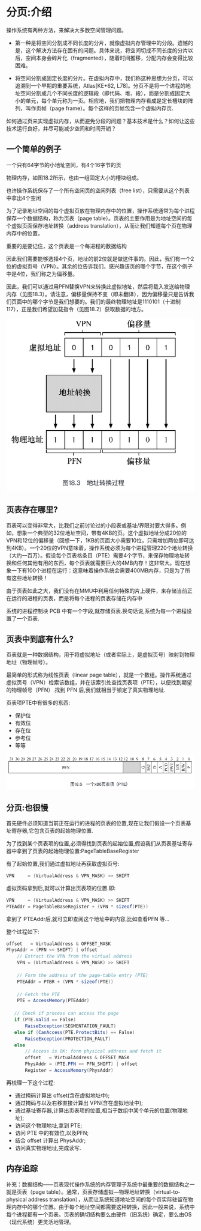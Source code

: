 # 分页:介绍

操作系统有两种方法，来解决大多数空间管理问题。
- 第一种是将空间分割成不同长度的分片，就像虚拟内存管理中的分段。遗憾的是，这个解决方法存在固有的问题。具体来说，将空间切成不同长度的分片以后，空间本身会碎片化（fragmented），随着时间推移，分配内存会变得比较困难。

- 将空间分割成固定长度的分片。在虚拟内存中，我们称这种思想为分页，可以追溯到一个早期的重要系统，Atlas[KE+62, L78]。分页不是将一个进程的地址空间分割成几个不同长度的逻辑段（即代码、堆、段），而是分割成固定大小的单元，每个单元称为一页。相应地，我们把物理内存看成是定长槽块的阵列，叫作页帧（page frame）。每个这样的页帧包含一个虚拟内存页.

如何通过页来实现虚拟内存，从而避免分段的问题？基本技术是什么？如何让这些技术运行良好，并尽可能减少空间和时间开销？

## 一个简单的例子

一个只有64字节的小地址空间，有4个16字节的页

物理内存，如图18.2所示，也由一组固定大小的槽块组成。

也许操作系统保存了一个所有空闲页的空闲列表（free list），只需要从这个列表中拿出4个空闲

为了记录地址空间的每个虚拟页放在物理内存中的位置，操作系统通常为每个进程保存一个数据结构，称为页表（page table）。页表的主要作用是为地址空间的每个虚拟页面保存地址转换（address translation），从而让我们知道每个页在物理内存中的位置。

重要的是要记住，这个页表是一个每进程的数据结构

因此我们需要能够选择4个页，地址的前2位就是做这件事的。因此，我们有一个2位的虚拟页号（VPN）。其余的位告诉我们，感兴趣该页的哪个字节，在这个例子中是4位，我们称之为偏移量。

因此，我们可以通过用PFN替换VPN来转换此虚拟地址，然后将载入发送给物理内存（见图18.3）。请注意，偏移量保持不变（即未翻译），因为偏移量只是告诉我们页面中的哪个字节是我们想要的。我们的最终物理地址是1110101（十进制117），正是我们希望加载指令（见图18.2）获取数据的地方。

![Alt text](image.png)

## 页表存在哪里?

页表可以变得非常大，比我们之前讨论过的小段表或基址/界限对要大得多。例如，想象一个典型的32位地址空间，带有4KB的页。这个虚拟地址分成20位的VPN和12位的偏移量（回想一下，1KB的页面大小需要10位，只需增加两位即可达到4KB）。一个20位的VPN意味着，操作系统必须为每个进程管理220个地址转换（大约一百万）。假设每个页表格条目（PTE）需要4个字节，来保存物理地址转换和任何其他有用的东西，每个页表就需要巨大的4MB内存！这非常大。现在想象一下有100个进程在运行：这意味着操作系统会需要400MB内存，只是为了所有这些地址转换！

由于页表如此之大，我们没有在MMU中利用任何特殊的片上硬件，来存储当前正在运行的进程的页表，而是将每个进程的页表存储在内存中

系统的进程控制块 PCB 中有一个字段,就存储页表.换句话说,系统为每一个进程设置了一个页表.

## 页表中到底有什么?

页表就是一种数据结构，用于将虚拟地址（或者实际上，是虚拟页号）映射到物理地址（物理帧号）。

最简单的形式称为线性页表（linear page table），就是一个数组。操作系统通过虚拟页号（VPN）检索该数组，并在该索引处查找页表项（PTE），以便找到期望的物理帧号（PFN）.找到 PFN 后,我们就相当于锁定了真实物理地址.


页表项PTE中有很多的东西:
- 保护位
- 有效位
- 存在位
- 参考位
- 等等

![Alt text](image-1.png)


## 分页:也很慢

首先硬件必须知道当前正在运行的进程的页表的位置,现在让我们假设一个页表基址寄存器,它包含页表的起始物理位置.

为了找到某个页表项的位置,必须得找到页表的起始位置,假设我们从页表基址寄存器中拿到了页表的起始物理位置:PageTableBaseRegister

有了起始位置,我们通过虚拟地址再获取虚拟页号:
```Java
VPN     = (VirtualAddress & VPN_MASK) >> SHIFT
```

虚拟页码拿到后,就可以计算出页表项的位置.即:

```Java
VPN     = (VirtualAddress & VPN_MASK) >> SHIFT
PTEAddr = PageTableBaseRegister + (VPN * sizeof(PTE))
```

拿到了 PTEAddr后,就可立即查阅这个地址中的内容,比如查看PFN 等...


整个过程如下:
```Java
offset   = VirtualAddress & OFFSET_MASK
PhysAddr = (PFN << SHIFT) | offset
    // Extract the VPN from the virtual address
    VPN = (VirtualAddress & VPN_MASK) >> SHIFT

    // Form the address of the page-table entry (PTE)
    PTEAddr = PTBR + (VPN * sizeof(PTE))

    // Fetch the PTE
    PTE = AccessMemory(PTEAddr)

   // Check if process can access the page
   if (PTE.Valid == False)
       RaiseException(SEGMENTATION_FAULT)
   else if (CanAccess(PTE.ProtectBits) == False)
       RaiseException(PROTECTION_FAULT)
   else
       // Access is OK: form physical address and fetch it
       offset   = VirtualAddress & OFFSET_MASK
       PhysAddr = (PTE.PFN << PFN_SHIFT) | offset
       Register = AccessMemory(PhysAddr)
```

再梳理一下这个过程:
- 通过掩码计算出 offset(含在虚拟地址中);
- 通过掩码与以及右移直接计算出 VPN(含在虚拟地址中);
- 通过基址寄存器,计算出页表项的位置,相当于数组中某个单元的位置(物理地址);
- 访问这个物理地址,拿到 PTE;
- 访问 PTE 中的有效位,以及PFN;
- 结合 offset 计算出 PhysAddr;
- 访问真实物理地址,完成读写.

## 内存追踪

补充：数据结构——页表现代操作系统的内存管理子系统中最重要的数据结构之一就是页表（page table）。通常，页表存储虚拟—物理地址转换（virtual-to-physical address translation），从而让系统知道地址空间的每个页实际驻留在物理内存中的哪个位置。由于每个地址空间都需要这种转换，因此一般来说，系统中每个进程都有一个页表。页表的确切结构要么由硬件（旧系统）确定，要么由OS（现代系统）更灵活地管理。





















